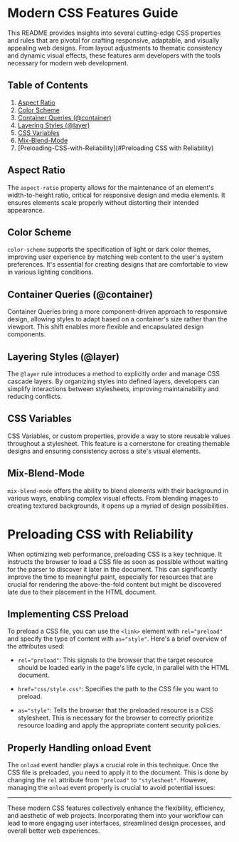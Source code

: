 # Modern CSS Features Guide

This README provides insights into several cutting-edge CSS properties and rules that are pivotal for crafting responsive, adaptable, and visually appealing web designs. From layout adjustments to thematic consistency and dynamic visual effects, these features arm developers with the tools necessary for modern web development.

## Table of Contents

1. [Aspect Ratio](#aspect-ratio)
2. [Color Scheme](#color-scheme)
3. [Container Queries (@container)](#container-queries-@container)
4. [Layering Styles (@layer)](#layering-styles-@layer)
5. [CSS Variables](#css-variables)
6. [Mix-Blend-Mode](#mix-blend-mode)
6. [Preloading-CSS-with-Reliability](#Preloading CSS with Reliability)

## Aspect Ratio

The `aspect-ratio` property allows for the maintenance of an element's width-to-height ratio, critical for responsive design and media elements. It ensures elements scale properly without distorting their intended appearance.

## Color Scheme

`color-scheme` supports the specification of light or dark color themes, improving user experience by matching web content to the user's system preferences. It's essential for creating designs that are comfortable to view in various lighting conditions.

## Container Queries (@container)

Container Queries bring a more component-driven approach to responsive design, allowing styles to adapt based on a container's size rather than the viewport. This shift enables more flexible and encapsulated design components.

## Layering Styles (@layer)

The `@layer` rule introduces a method to explicitly order and manage CSS cascade layers. By organizing styles into defined layers, developers can simplify interactions between stylesheets, improving maintainability and reducing conflicts.

## CSS Variables

CSS Variables, or custom properties, provide a way to store reusable values throughout a stylesheet. This feature is a cornerstone for creating themable designs and ensuring consistency across a site's visual elements.

## Mix-Blend-Mode

`mix-blend-mode` offers the ability to blend elements with their background in various ways, enabling complex visual effects. From blending images to creating textured backgrounds, it opens up a myriad of design possibilities.

# Preloading CSS with Reliability

When optimizing web performance, preloading CSS is a key technique. It instructs the browser to load a CSS file as soon as possible without waiting for the parser to discover it later in the document. This can significantly improve the time to meaningful paint, especially for resources that are crucial for rendering the above-the-fold content but might be discovered late due to their placement in the HTML document.

## Implementing CSS Preload

To preload a CSS file, you can use the `<link>` element with `rel="preload"` and specify the type of content with `as="style"`. Here's a brief overview of the attributes used:

- `rel="preload"`: This signals to the browser that the target resource should be loaded early in the page's life cycle, in parallel with the HTML document.

- `href="css/style.css"`: Specifies the path to the CSS file you want to preload.

- `as="style"`: Tells the browser that the preloaded resource is a CSS stylesheet. This is necessary for the browser to correctly prioritize resource loading and apply the appropriate content security policies.

## Properly Handling onload Event

The `onload` event handler plays a crucial role in this technique. Once the CSS file is preloaded, you need to apply it to the document. This is done by changing the `rel` attribute from `"preload"` to `"stylesheet"`. However, managing the `onload` event properly is crucial to avoid potential issues:

---

These modern CSS features collectively enhance the flexibility, efficiency, and aesthetic of web projects. Incorporating them into your workflow can lead to more engaging user interfaces, streamlined design processes, and overall better web experiences.
